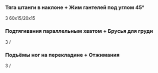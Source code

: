 ### Тяга штанги в наклоне + Жим гантелей под углом 45°
3 60x15/20x15

### Подтягивания параллельным хватом + Брусья для груди
3 /

### Подъёмы ног на перекладине + Отжимания
3 /
